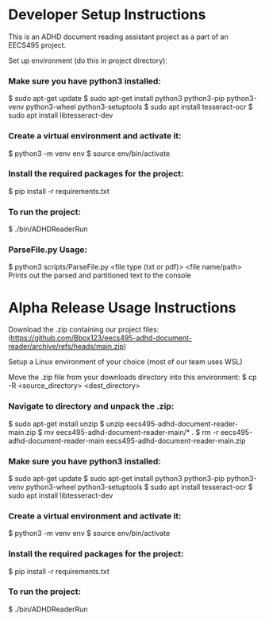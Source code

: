# Developer Setup Instructions
This is an ADHD document reading assistant project as a part of an EECS495 project.

Set up environment (do this in project directory):

### Make sure you have python3 installed:
$ sudo apt-get update
$ sudo apt-get install python3 python3-pip python3-venv python3-wheel python3-setuptools
$ sudo apt install tesseract-ocr
$ sudo apt install libtesseract-dev

### Create a virtual environment and activate it:
$ python3 -m venv env
$ source env/bin/activate

### Install the required packages for the project:
$ pip install -r requirements.txt

### To run the project:
$ ./bin/ADHDReaderRun

### ParseFile.py Usage:
$ python3 scripts/ParseFile.py <file type (txt or pdf)> <file name/path>
Prints out the parsed and partitioned text to the console

# Alpha Release Usage Instructions
Download the .zip containing our project files:
(https://github.com/Bbox123/eecs495-adhd-document-reader/archive/refs/heads/main.zip)

Setup a Linux environment of your choice (most of our team uses WSL)

Move the .zip file from your downloads directory into this environment:
$ cp -R <source_directory> <dest_directory>

### Navigate to directory and unpack the .zip:
$ sudo apt-get install unzip
$ unzip eecs495-adhd-document-reader-main.zip
$ mv eecs495-adhd-document-reader-main/* .
$ rm -r eecs495-adhd-document-reader-main eecs495-adhd-document-reader-main.zip

### Make sure you have python3 installed:
$ sudo apt-get update
$ sudo apt-get install python3 python3-pip python3-venv python3-wheel python3-setuptools
$ sudo apt install tesseract-ocr
$ sudo apt install libtesseract-dev

### Create a virtual environment and activate it:
$ python3 -m venv env
$ source env/bin/activate

### Install the required packages for the project:
$ pip install -r requirements.txt

### To run the project:
$ ./bin/ADHDReaderRun
